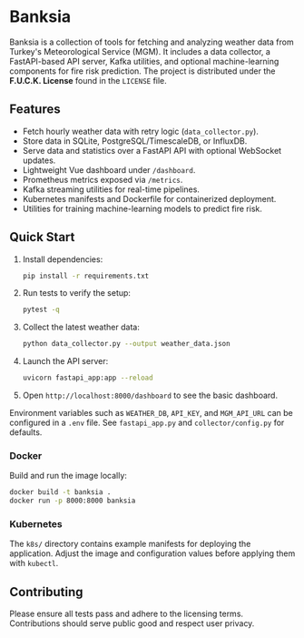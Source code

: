 # Banksia

Banksia is a collection of tools for fetching and analyzing weather data from Turkey's Meteorological Service (MGM). It includes a data collector, a FastAPI-based API server, Kafka utilities, and optional machine-learning components for fire risk prediction. The project is distributed under the **F.U.C.K. License** found in the `LICENSE` file.

## Features

- Fetch hourly weather data with retry logic (`data_collector.py`).
- Store data in SQLite, PostgreSQL/TimescaleDB, or InfluxDB.
- Serve data and statistics over a FastAPI API with optional WebSocket updates.
- Lightweight Vue dashboard under `/dashboard`.
- Prometheus metrics exposed via `/metrics`.
- Kafka streaming utilities for real-time pipelines.
- Kubernetes manifests and Dockerfile for containerized deployment.
- Utilities for training machine-learning models to predict fire risk.

## Quick Start

1. Install dependencies:
   ```bash
   pip install -r requirements.txt
   ```
2. Run tests to verify the setup:
   ```bash
   pytest -q
   ```
3. Collect the latest weather data:
   ```bash
   python data_collector.py --output weather_data.json
   ```
4. Launch the API server:
   ```bash
   uvicorn fastapi_app:app --reload
   ```
5. Open `http://localhost:8000/dashboard` to see the basic dashboard.

Environment variables such as `WEATHER_DB`, `API_KEY`, and `MGM_API_URL` can be configured in a `.env` file. See `fastapi_app.py` and `collector/config.py` for defaults.

### Docker

Build and run the image locally:
```bash
docker build -t banksia .
docker run -p 8000:8000 banksia
```

### Kubernetes

The `k8s/` directory contains example manifests for deploying the application. Adjust the image and configuration values before applying them with `kubectl`.

## Contributing

Please ensure all tests pass and adhere to the licensing terms. Contributions should serve public good and respect user privacy.

